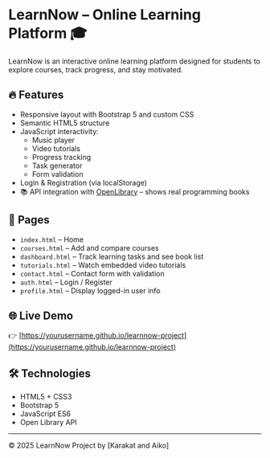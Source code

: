 # LearnNow – Online Learning Platform 🎓

LearnNow is an interactive online learning platform designed for students to explore courses, track progress, and stay motivated.

## 🔥 Features
- Responsive layout with Bootstrap 5 and custom CSS
- Semantic HTML5 structure
- JavaScript interactivity:
  - Music player
  - Video tutorials
  - Progress tracking
  - Task generator
  - Form validation
- Login & Registration (via localStorage)
- 📚 API integration with [OpenLibrary](https://openlibrary.org/developers/api) – shows real programming books

## 📁 Pages
- `index.html` – Home
- `courses.html` – Add and compare courses
- `dashboard.html` – Track learning tasks and see book list
- `tutorials.html` – Watch embedded video tutorials
- `contact.html` – Contact form with validation
- `auth.html` – Login / Register
- `profile.html` – Display logged-in user info

## 🌐 Live Demo
👉 [https://yourusername.github.io/learnnow-project](https://yourusername.github.io/learnnow-project)

## 🛠 Technologies
- HTML5 + CSS3
- Bootstrap 5
- JavaScript ES6
- Open Library API

---

© 2025 LearnNow Project by [Karakat and Aiko]
